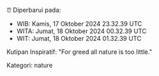 ⏰ Diperbarui pada:
- WIB: Kamis, 17 Oktober 2024 23.32.39 UTC
- WITA: Jumat, 18 Oktober 2024 00.32.39 UTC
- WIT: Jumat, 18 Oktober 2024 01.32.39 UTC

Kutipan Inspiratif:
"For greed all nature is too little."


Kategori: nature

